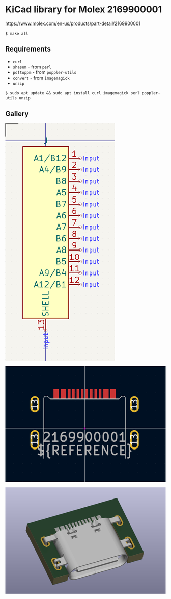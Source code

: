 # KiCad library for Molex 2169900001

https://www.molex.com/en-us/products/part-detail/2169900001

```shell-session
$ make all
```

## Requirements

- `curl`
- `shasum` - from `perl`
- `pdftoppm` - from `poppler-utils`
- `convert` - from `imagemagick`
- `unzip`

```shell-session
$ sudo apt update && sudo apt install curl imagemagick perl poppler-utils unzip
```

## Gallery

![](images/symbol.png)

![](images/footprint.png)

![](images/3dviewer.png)